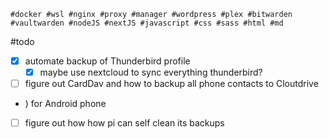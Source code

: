 ```
#docker #wsl #nginx #proxy #manager #wordpress #plex #bitwarden #vaultwarden #nodeJS #nextJS #javascript #css #sass #html #md
```

#todo 
- [x] automate backup of Thunderbird profile
	- [x] maybe use nextcloud to sync everything thunderbird?
- [ ] figure out CardDav and how to backup all phone contacts to Cloutdrive
- [ ](/vault/k9mail.app)) for Android phone
- [ ] figure out how how pi can self clean its backups 